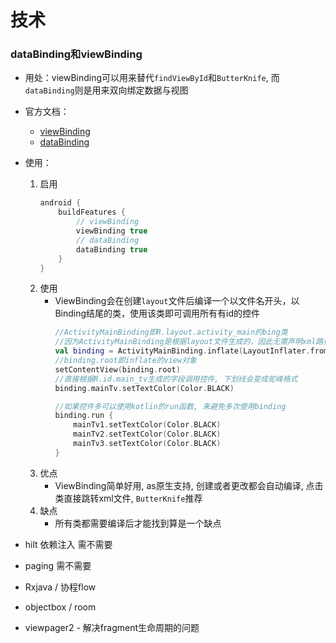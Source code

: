 # 技术

### dataBinding和viewBinding

- 用处：viewBinding可以用来替代`findViewById`和`ButterKnife`, 而`dataBinding`则是用来双向绑定数据与视图

- 官方文档：
    - [viewBinding](https://developer.android.google.cn/topic/libraries/view-binding?hl=zh_cn)
    - [dataBinding](https://developer.android.google.cn/topic/libraries/data-binding?hl=zh_cn)

- 使用：
    1. 启用
        ```kotlin
        android {
            buildFeatures {
                // viewBinding
                viewBinding true
                // dataBinding
                dataBinding true
            }
        }
        ```
    2. 使用
        - ViewBinding会在创建`layout`文件后编译一个以文件名开头，以Binding结尾的类，使用该类即可调用所有有id的控件
            ```kotlin
            //ActivityMainBinding即R.layout.activity_main的bing类
            //因为ActivityMainBinding是根据layout文件生成的，因此无需声明xml路径
            val binding = ActivityMainBinding.inflate(LayoutInflater.from(this))
            //binding.root即inflate的view对象
            setContentView(binding.root)
            //直接根据R.id.main_tv生成的字段调用控件, 下划线会变成驼峰格式
            binding.mainTv.setTextColor(Color.BLACK)

            //如果控件多可以使用kotlin的run函数, 来避免多次使用binding
            binding.run {
                mainTv1.setTextColor(Color.BLACK)
                mainTv2.setTextColor(Color.BLACK)
                mainTv3.setTextColor(Color.BLACK)
            }
            ```
    3. 优点
        - ViewBinding简单好用, as原生支持, 创建或者更改都会自动编译, 点击类直接跳转xml文件, `ButterKnife`推荐
    4. 缺点
        - 所有类都需要编译后才能找到算是一个缺点
- hilt 依赖注入 需不需要
- paging 需不需要
- Rxjava / 协程flow
- objectbox / room
- viewpager2 - 解决fragment生命周期的问题
